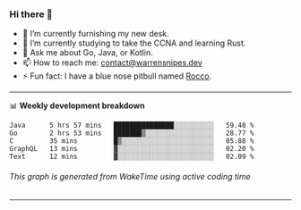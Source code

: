 ### Hi there 👋

- 🔭 I’m currently furnishing my new desk.
- 🌱 I’m currently studying to take the CCNA and learning Rust.
- 💬 Ask me about Go, Java, or Kotlin.
- 📫 How to reach me: contact@warrensnipes.dev
- ⚡ Fun fact: I have a blue nose pitbull named [Rocco](https://i.imgur.com/iLsSCKu.jpg).

-------

📊 **Weekly development breakdown**
<!--START_SECTION:waka-->
```text
Java      5 hrs 57 mins   ███████████████░░░░░░░░░░   59.48 % 
Go        2 hrs 53 mins   ███████▒░░░░░░░░░░░░░░░░░   28.77 % 
C         35 mins         █▒░░░░░░░░░░░░░░░░░░░░░░░   05.88 % 
GraphQL   13 mins         ▓░░░░░░░░░░░░░░░░░░░░░░░░   02.20 % 
Text      12 mins         ▓░░░░░░░░░░░░░░░░░░░░░░░░   02.09 % 
```
<!--END_SECTION:waka-->
###### *This graph is generated from WakeTime using active coding time*
-------
